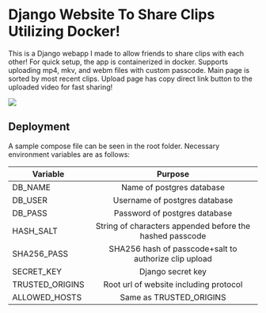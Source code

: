 # Django Website To Share Clips Utilizing Docker!
This is a Django webapp I made to allow friends to share clips with each other! For quick setup, the app is containerized in docker. Supports uploading mp4, mkv, and webm files with custom passcode. Main page is sorted by most recent clips. Upload page has copy direct link button to the uploaded video for fast sharing!

![](https://github.com/montanotavio/dockerclips/blob/main/clips_demo.gif)

## Deployment

A sample compose file can be seen in the root folder. Necessary environment variables are as follows:

| Variable        | Purpose        | 
| ------------- |:-------------:|
|DB_NAME| Name of postgres database | 
|DB_USER| Username of postgres database |
|DB_PASS| Password of postgres database |
|HASH_SALT| String of characters appended before the hashed passcode |
|SHA256_PASS| SHA256 hash of passcode+salt to authorize clip upload |
|SECRET_KEY| Django secret key |
|TRUSTED_ORIGINS| Root url of website including protocol |
|ALLOWED_HOSTS| Same as TRUSTED_ORIGINS |